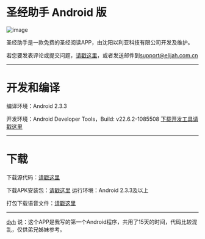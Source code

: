 ﻿# 圣经助手 Android 版

![image](https://github.com/elijahcn/biblehelper_android/raw/master/screenshot1.png)

圣经助手是一款免费的圣经阅读APP，由沈阳以利亚科技有限公司开发及维护。

若您要发表评论或提交问题，[请戳这里](https://github.com/elijahcn/biblehelper_android/issues)，或者发送邮件到[support@elijah.com.cn](mailto:support@elijah.com.cn)

-----
# 开发和编译

编译环境：Android 2.3.3

开发环境：Android Developer Tools，Build: v22.6.2-1085508 [下载开发工具请戳这里](http://developer.android.com/sdk/index.html)

-----
# 下载

下载源代码：[请戳这里](https://github.com/elijahcn/biblehelper_android/archive/master.zip)

下载APK安装包：[请戳这里](https://github.com/elijahcn/biblehelper_android/blob/master/BibleHelper.apk?raw=true) 运行环境：Android 2.3.3及以上

打包下载语音文件：[请戳这里](http://yun.baidu.com/s/1eQAAXrW)

-----
[dyh](https://github.com/dyh) 说：这个APP是我写的第一个Android程序，共用了15天的时间，代码比较混乱，仅供弟兄姊妹参考。